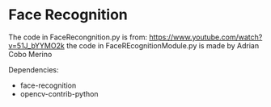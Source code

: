 # Face Recognition

The code in FaceRecongnition.py is from: https://www.youtube.com/watch?v=51J_bYYMO2k
the code in FaceREcognitionModule.py is made by Adrian Cobo Merino

Dependencies: 
- face-recognition
- opencv-contrib-python
